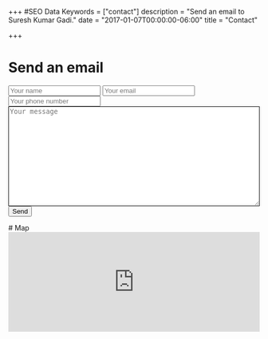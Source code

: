 +++
#SEO Data
Keywords = ["contact"]
description = "Send an email to Suresh Kumar Gadi."
date = "2017-01-07T00:00:00-06:00"
title = "Contact"

+++
# Send an email
<form name="contact" netlify netlify-honeypot="bot-field">
	<input class= "w3-input w3-border w3-border-theme" name="name" placeholder= "Your name" tabindex="1">
	<input class= "w3-input w3-border w3-border-theme" name="email" placeholder= "Your email" tabindex="2">
	<input class= "w3-input w3-border w3-border-theme" name="phone" placeholder= "Your phone number" tabindex="3">
	<textarea name="message" placeholder="Your message" style= "width: 100%; height: 200px; border: 1px solid black;" tabindex="4"></textarea><br/>
	<button class="w3-button w3-block w3-white w3-border w3-border-theme w3-round-large" tabindex="5">Send</button>
</form>
# Map
<div style="width: 100%;">
			<iframe src="https://www.google.com/maps/embed?pb=!1m14!1m8!1m3!1d3027.4749267833777!2d-103.33085525628194!3d25.528557890710097!3m2!1i1024!2i768!4f13.1!3m3!1m2!1s0x0%3A0x25576067121ec28f!2sFIME!5e0!3m2!1sen!2smx!4v1485811391184" width="100%" height="200" frameborder="0" style="border:0" allowfullscreen></iframe>
</div>
<script src="//cdn.tinymce.com/4/tinymce.min.js"></script>
<script>
	tinymce.init({
	selector:\`textarea\`,
	height: 150,
	menubar: false,
	plugins: [
		\`advlist autolink lists link image charmap print preview anchor\`,
		\`searchreplace visualblocks code fullscreen\`,
		\`insertdatetime media table contextmenu paste code\`
	],
	toolbar: \`undo redo | styleselect | bold italic | alignleft aligncenter alignright alignjustify | bullist numlist outdent indent | link \`,
	});
</script>